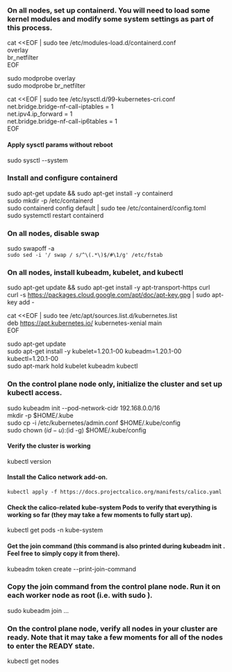 ### On all nodes, set up containerd. You will need to load some kernel modules and modify some system settings as part of this process.
cat <<EOF | sudo tee /etc/modules-load.d/containerd.conf <br>
overlay<br>
br_netfilter<br>
EOF<br>

sudo modprobe overlay<br>
sudo modprobe br_netfilter<br>

cat <<EOF | sudo tee /etc/sysctl.d/99-kubernetes-cri.conf<br>
net.bridge.bridge-nf-call-iptables = 1<br>
net.ipv4.ip_forward = 1<br>
net.bridge.bridge-nf-call-ip6tables = 1<br>
EOF<br>

#### Apply sysctl params without reboot
sudo sysctl --system<br>

### Install and configure containerd

sudo apt-get update && sudo apt-get install -y containerd<br>
sudo mkdir -p /etc/containerd<br>
sudo containerd config default | sudo tee /etc/containerd/config.toml<br>
sudo systemctl restart containerd<br>

### On all nodes, disable swap

sudo swapoff -a<br>
```sudo sed -i '/ swap / s/^\(.*\)$/#\1/g' /etc/fstab```

### On all nodes, install kubeadm, kubelet, and kubectl<br>
sudo apt-get update && sudo apt-get install -y apt-transport-https curl<br>
curl -s https://packages.cloud.google.com/apt/doc/apt-key.gpg | sudo apt-key add -<br>

cat <<EOF | sudo tee /etc/apt/sources.list.d/kubernetes.list<br>
deb https://apt.kubernetes.io/ kubernetes-xenial main<br>
EOF<br>

sudo apt-get update<br>
sudo apt-get install -y kubelet=1.20.1-00 kubeadm=1.20.1-00 kubectl=1.20.1-00<br>
sudo apt-mark hold kubelet kubeadm kubectl<br>

### On the control plane node only, initialize the cluster and set up kubectl access.

  sudo kubeadm init --pod-network-cidr 192.168.0.0/16<br>
  mkdir -p $HOME/.kube<br>
  sudo cp -i /etc/kubernetes/admin.conf $HOME/.kube/config<br>
  sudo chown $(id -u):$(id -g) $HOME/.kube/config<br>

  #### Verify the cluster is working
  kubectl version<br>

  #### Install the Calico network add-on.
  `kubectl apply -f https://docs.projectcalico.org/manifests/calico.yaml`<br>

  #### Check the calico-related kube-system Pods to verify that everything is working so far (they may take a few moments to fully start up).
  kubectl get pods -n kube-system

  #### Get the join command (this command is also printed during kubeadm init . Feel free to simply copy it from there).
  kubeadm token create --print-join-command

### Copy the join command from the control plane node. Run it on each worker node as root (i.e. with sudo ).
sudo kubeadm join ...

### On the control plane node, verify all nodes in your cluster are ready. Note that it may take a few moments for all of the nodes to enter the READY state.
kubectl get nodes

